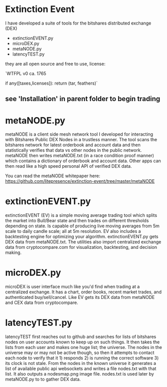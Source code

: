 Extinction Event
====================
I have developed a suite of tools for the bitshares distributed exchange (DEX)

- extinctionEVENT.py
- microDEX.py
- metaNODE.py
- latencyTEST.py

they are all open source and free to use, license:


`WTFPL v0 ca. 1765

if any([taxes,licenses]):
    return (tar, feathers)`

see 'Installation' in parent folder to begin trading
-----------------------------------

metaNODE.py 
====================

metaNODE is a client side mesh network tool I developed for interacting with Bitshares Public DEX Nodes in a trustless manner. The tool scans the bitshares network for latest orderbook and account data and then statistically verifies that data vs other nodes in the public network. metaNODE then writes metaNODE.txt (in a race condition proof manner) which contains a dictionary of orderbook and account data. Other apps can then read like a high speed personal API of verified DEX data. 

You can read the metaNODE whitepaper here: https://github.com/litepresence/extinction-event/tree/master/metaNODE

extinctionEVENT.py
====================

extinctionEVENT (EV) is a simple moving average trading tool which splits the market into Bull/Bear state and then trades on different thresholds depending on state. Is capable of producing live moving averages from 5m scale to daily candle scale; all at 5m resolution. EV also includes a backtesting engine for optimizing your algorithm. extinctionEVENT.py gets DEX data from metaNODE.txt. The utilities also import centralized exchange data from cryptocompare.com for visualization, backtesting, and decision making. 

microDEX.py 
====================

microDEX is user interface much like you'd find when trading at a centralized exchange. It has a chart, order books, recent market trades, and authenticated buy/sell/cancel. Like EV gets its DEX data from metaNODE and CEX data from cryptocompare.

latencyTEST.py
====================

latencyTEST first reaches out to github and searches for lists of bitshares nodes on user accounts known to keep up on such things. It then takes the lists from each user and makes one huge list; the universe. The nodes in the universe may or may not be active though, so then it attempts to contact each node to verify that it 1) responds 2) is running the correct software 3) its clock is not stale. From the nodes in the known universe it generates a list of available public api websockets and writes a file nodes.txt with that list. It also outputs a nodesmap.png image file. nodes.txt is used later by metaNODE.py to to gather DEX data. 



